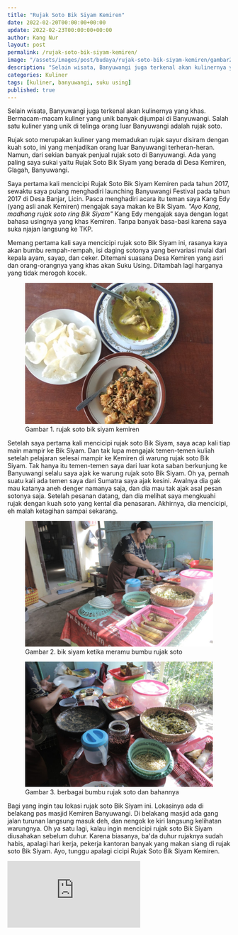 ```yaml
---
title: "Rujak Soto Bik Siyam Kemiren"
date: 2022-02-20T00:00:00+00:00
update: 2022-02-23T00:00:00+00:00
author: Kang Nur
layout: post
permalink: /rujak-soto-bik-siyam-kemiren/
image: "/assets/images/post/budaya/rujak-soto-bik-siyam-kemiren/gambar2.jpeg"
description: "Selain wisata, Banyuwangi juga terkenal akan kulinernya yang khas. Bermacam-macam kuliner yang unik banyak dijumpai di Banyuwangi. Salah satu kuliner yang unik di telinga orang luar Banyuwangi adalah rujak soto."
categories: Kuliner
tags: [kuliner, banyuwangi, suku using]
published: true
---
```

Selain wisata, Banyuwangi juga terkenal akan kulinernya yang khas. Bermacam-macam kuliner yang unik banyak dijumpai di Banyuwangi. Salah satu kuliner yang unik di telinga orang luar Banyuwangi adalah rujak soto.

Rujak soto merupakan kuliner yang memadukan rujak sayur disiram dengan kuah soto, ini yang menjadikan orang luar Banyuwangi terheran-heran. Namun, dari sekian banyak penjual rujak soto di Banyuwangi. Ada yang paling saya sukai yaitu Rujak Soto Bik Siyam yang berada di Desa Kemiren, Glagah, Banyuwangi.

Saya pertama kali mencicipi Rujak Soto Bik Siyam Kemiren pada tahun 2017, sewaktu saya pulang menghadiri launching Banyuwangi Festival pada tahun 2017 di Desa Banjar, Licin. Pasca menghadiri acara itu teman saya Kang Edy (yang asli anak Kemiren) mengajak saya makan ke Bik Siyam. <i>"Ayo Kang, madhang rujak soto ring Bik Siyam"</i> Kang Edy mengajak saya dengan logat bahasa usingnya yang khas Kemiren. Tanpa banyak basa-basi karena saya suka njajan langsung ke TKP.

Memang pertama kali saya mencicipi rujak soto Bik Siyam ini, rasanya kaya akan bumbu rempah-rempah, isi daging sotonya yang bervariasi mulai dari kepala ayam, sayap, dan ceker. Ditemani suasana Desa Kemiren yang asri dan orang-orangnya yang khas akan Suku Using. Ditambah lagi harganya yang tidak merogoh kocek.

<figure>
<img src="/assets/images/post/budaya/rujak-soto-bik-siyam-kemiren/gambar1.jpeg">
<figcaption>Gambar 1. rujak soto bik siyam kemiren </figcaption>
</figure>

Setelah saya pertama kali mencicipi rujak soto Bik Siyam, saya acap kali tiap main mampir ke Bik Siyam. Dan tak lupa mengajak temen-temen kuliah setelah pelajaran selesai mampir ke Kemiren di warung rujak soto Bik Siyam. Tak hanya itu temen-temen saya dari luar kota saban berkunjung ke Banyuwangi selalu saya ajak ke warung rujak soto Bik Siyam. Oh ya, pernah suatu kali ada temen saya dari Sumatra saya ajak kesini. Awalnya dia gak mau katanya aneh denger namanya saja, dan dia mau tak ajak asal pesan sotonya saja. Setelah pesanan datang, dan dia melihat saya mengkuahi rujak dengan kuah soto yang kental dia penasaran. Akhirnya, dia mencicipi, eh malah ketagihan sampai sekarang.

<figure>
<img src="/assets/images/post/budaya/rujak-soto-bik-siyam-kemiren/gambar2.jpeg">
<figcaption>Gambar 2. bik siyam ketika meramu bumbu rujak soto </figcaption>
</figure>

<figure>
<img src="/assets/images/post/budaya/rujak-soto-bik-siyam-kemiren/gambar3.jpeg">
<figcaption>Gambar 3. berbagai bumbu rujak soto dan bahannya </figcaption>
</figure>

Bagi yang ingin tau lokasi rujak soto Bik Siyam ini. Lokasinya ada di belakang pas masjid Kemiren Banyuwangi. Di belakang masjid ada gang jalan turunan langsung masuk deh, dan nengok ke kiri langsung kelihatan warungnya. Oh ya satu lagi, kalau ingin mencicipi rujak soto Bik Siyam diusahakan sebelum duhur. Karena biasanya, ba'da duhur rujaknya sudah habis, apalagi hari kerja, pekerja kantoran banyak yang makan siang di rujak soto Bik Siyam. Ayo, tunggu apalagi cicipi Rujak Soto Bik Siyam Kemiren.


<div class="map-responsive">
<iframe src="https://www.google.com/maps/embed?pb=!1m18!1m12!1m3!1d505573.88530715194!2d113.74786708613313!3d-8.122243850418712!2m3!1f0!2f0!3f0!3m2!1i1024!2i768!4f13.1!3m3!1m2!1s0x2dd14f690f540331%3A0x809e40057776e51d!2sRujak%20Soto%20Bek%20Siyam!5e0!3m2!1sid!2sid!4v1652887881562!5m2!1sid!2sid" style="border:0;" allowfullscreen="" loading="lazy" referrerpolicy="no-referrer-when-downgrade"></iframe>
</div>